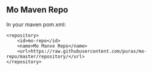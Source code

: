 Mo Maven Repo
----

In your maven pom.xml:

    <repository>
        <id>mo-repo</id>
        <name>Mo Manve Repo</name>
        <url>https://raw.githubusercontent.com/puras/mo-repo/master/repository/</url>
    </repository>
